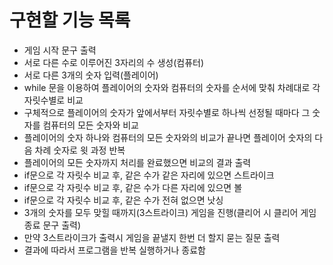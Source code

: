 # 구현할 기능 목록

- 게임 시작 문구 출력
- 서로 다른 수로 이루어진 3자리의 수 생성(컴퓨터)
- 서로 다른 3개의 숫자 입력(플레이어)
- while 문을 이용하여 플레이어의 숫자와 컴퓨터의 숫자를 순서에 맞춰 차례대로 각 자릿수별로 비교
- 구체적으로 플레이어의 숫자가 앞에서부터 자릿수별로 하나씩 선정될 때마다 그 숫자를 컴퓨터의 모든 숫자와 비교
- 플레이어의 숫자 하나와 컴퓨터의 모든 숫자와의 비교가 끝나면 플레이어 숫자의 다음 차례 숫자로 윗 과정 반복
- 플레이어의 모든 숫자까지 처리를 완료했으면 비교의 결과 출력
- if문으로 각 자릿수 비교 후, 같은 수가 같은 자리에 있으면 스트라이크
- if문으로 각 자릿수 비교 후, 같은 수가 다른 자리에 있으면 볼
- if문으로 각 자릿수 비교 후, 같은 수가 전혀 없으면 낫싱
- 3개의 숫자를 모두 맞힐 때까지(3스트라이크) 게임을 진행(클리어 시 클리어 게임 종료 문구 출력)
- 만약 3스트라이크가 출력시 게임을 끝낼지 한번 더 할지 묻는 질문 출력
- 결과에 따라서 프로그램을 반복 실행하거나 종료함